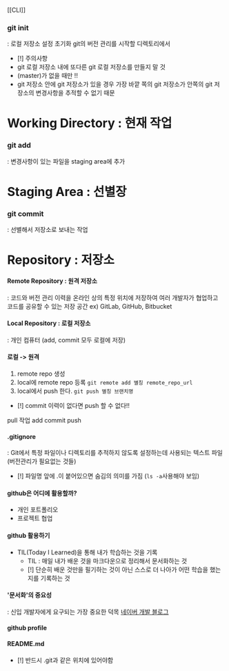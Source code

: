 [[CLI]]
### git init
: 로컬 저장소 설정 초기화
git의 버전 관리를 시작할 디렉토리에서 
- [!] 주의사항
- git 로컬 저장소 내에 또다른 git 로컬 저장소를 만들지 말 것
- (master)가 없을 때만 !!
- git 저장소 안에 git 저장소가 있을 경우 가장 바깥 쪽의 git 저장소가 안쪽의 git 저장소의 변경사항을 추적할 수 없기 때문
# __Working Directory : 현재 작업__
### git add
: 변경사항이 있는 파일을 staging area에 추가
# __Staging Area : 선별장__
### git commit
: 선별해서 저장소로 보내는 작업
# __Repository : 저장소__
#### Remote Repository : 원격 저장소
: 코드와 버전 관리 이력을 온라인 상의 특정 위치에 저장하여 여러 개발자가 협업하고 코드를 공유할 수 있는 저장 공간
ex) GitLab, GitHub, Bitbucket
#### Local Repository : 로컬 저장소
: 개인 컴퓨터 (add, commit 모두 로컬에 저장)
#### 로컬 -> 원격
1. remote repo 생성
2. local에 remote repo 등록 `git remote add 별칭 remote_repo_url`
3. local에서 push 한다. `git push 별칭 브랜치명`
- [!] commit 이력이 없다면 push 할 수 없다!!

pull 작업 add commit push

#### .gitignore
: Git에서 특정 파일이나 디렉토리를 추적하지 않도록 설정하는데 사용되는 텍스트 파일
(버전관리가 필요없는 것들)
- [!] 파일명 앞에 .이 붙어있으면 숨김의 의미를 가짐 (`ls -a`사용해야 보임)

#### github은 어디에 활용할까?
- 개인 포트폴리오
- 프로젝트 협업

#### github 활용하기
- TIL(Today I Learned)을 통해 내가 학습하는 것을 기록
	- TIL : 매일 내가 배운 것을 마크다운으로 정리해서 문서화하는 것
	- [!] 단순히 배운 것만을 필기하는 것이 아닌 스스로 더 나아가 어떤 학습을 했는지를 기록하는 것

#### '문서화'의 중요성
: 신입 개발자에게 요구되는 가장 중요한 덕목
[네이버 개발 블로그](https://d2.naver.com/news/3435170)

#### github profile

#### README.md
- [!] 반드시 .git과 같은 위치에 있어야함

